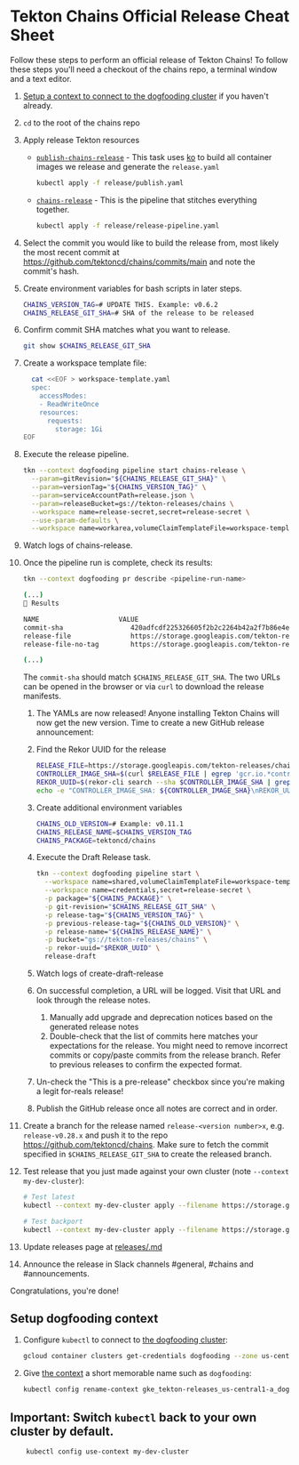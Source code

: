# Tekton Chains Official Release Cheat Sheet

Follow these steps to perform an official release of Tekton Chains! To follow
these steps you'll need a checkout of the chains repo, a terminal window and a
text editor.

1. [Setup a context to connect to the dogfooding cluster](#setup-dogfooding-context)
   if you haven't already.

1. `cd` to the root of the chains repo

1. Apply release Tekton resources

   - [`publish-chains-release`](release-pipeline.yaml) - This task uses
     [ko](https://github.com/google/ko) to build all container images we release
     and generate the `release.yaml`

     ```sh
     kubectl apply -f release/publish.yaml
     ```

   - [`chains-release`](release-pipeline.yaml) - This is the pipeline that
     stitches everything together.

     ```sh
     kubectl apply -f release/release-pipeline.yaml
     ```

1. Select the commit you would like to build the release from, most likely the
   most recent commit at https://github.com/tektoncd/chains/commits/main and
   note the commit's hash.

1. Create environment variables for bash scripts in later steps.

   ```bash
   CHAINS_VERSION_TAG=# UPDATE THIS. Example: v0.6.2
   CHAINS_RELEASE_GIT_SHA=# SHA of the release to be released
   ```

1. Confirm commit SHA matches what you want to release.

   ```bash
   git show $CHAINS_RELEASE_GIT_SHA
   ```

1. Create a workspace template file:

   ```bash
     cat <<EOF > workspace-template.yaml
     spec:
       accessModes:
       - ReadWriteOnce
       resources:
         requests:
           storage: 1Gi
   EOF
   ```

1. Execute the release pipeline.

   ```bash
   tkn --context dogfooding pipeline start chains-release \
     --param=gitRevision="${CHAINS_RELEASE_GIT_SHA}" \
     --param=versionTag="${CHAINS_VERSION_TAG}" \
     --param=serviceAccountPath=release.json \
     --param=releaseBucket=gs://tekton-releases/chains \
     --workspace name=release-secret,secret=release-secret \
     --use-param-defaults \
     --workspace name=workarea,volumeClaimTemplateFile=workspace-template.yaml
   ```

1. Watch logs of chains-release.

1. Once the pipeline run is complete, check its results:

   ```bash
   tkn --context dogfooding pr describe <pipeline-run-name>

   (...)
   📝 Results

   NAME                    VALUE
   commit-sha                 420adfcdf225326605f2b2c2264b42a2f7b86e4e
   release-file               https://storage.googleapis.com/tekton-releases/chains/previous/v0.13.0/release.yaml
   release-file-no-tag        https://storage.googleapis.com/tekton-releases/chains/previous/v0.13.0/release.notag.yaml

   (...)
   ```

   The `commit-sha` should match `$CHAINS_RELEASE_GIT_SHA`. The two URLs can be
   opened in the browser or via `curl` to download the release manifests.

   1. The YAMLs are now released! Anyone installing Tekton Chains will now get
      the new version. Time to create a new GitHub release announcement:

   1. Find the Rekor UUID for the release

      ```bash
      RELEASE_FILE=https://storage.googleapis.com/tekton-releases/chains/previous/${CHAINS_VERSION_TAG}/release.yaml
      CONTROLLER_IMAGE_SHA=$(curl $RELEASE_FILE | egrep 'gcr.io.*controller' | cut -d'@' -f2)
      REKOR_UUID=$(rekor-cli search --sha $CONTROLLER_IMAGE_SHA | grep -v Found | head -1)
      echo -e "CONTROLLER_IMAGE_SHA: ${CONTROLLER_IMAGE_SHA}\nREKOR_UUID: ${REKOR_UUID}"
      ```

   1. Create additional environment variables

      ```bash
      CHAINS_OLD_VERSION=# Example: v0.11.1
      CHAINS_RELEASE_NAME=$CHAINS_VERSION_TAG
      CHAINS_PACKAGE=tektoncd/chains
      ```

   1. Execute the Draft Release task.

      ```bash
      tkn --context dogfooding pipeline start \
        --workspace name=shared,volumeClaimTemplateFile=workspace-template.yaml \
        --workspace name=credentials,secret=release-secret \
        -p package="${CHAINS_PACKAGE}" \
        -p git-revision="$CHAINS_RELEASE_GIT_SHA" \
        -p release-tag="${CHAINS_VERSION_TAG}" \
        -p previous-release-tag="${CHAINS_OLD_VERSION}" \
        -p release-name="${CHAINS_RELEASE_NAME}" \
        -p bucket="gs://tekton-releases/chains" \
        -p rekor-uuid="$REKOR_UUID" \
        release-draft
      ```

   1. Watch logs of create-draft-release

   1. On successful completion, a URL will be logged. Visit that URL and look
      through the release notes.

      1. Manually add upgrade and deprecation notices based on the generated
         release notes
      1. Double-check that the list of commits here matches your expectations
         for the release. You might need to remove incorrect commits or
         copy/paste commits from the release branch. Refer to previous releases
         to confirm the expected format.

   1. Un-check the "This is a pre-release" checkbox since you're making a legit
      for-reals release!

   1. Publish the GitHub release once all notes are correct and in order.

1. Create a branch for the release named `release-<version number>x`, e.g.
   `release-v0.28.x` and push it to the repo https://github.com/tektoncd/chains.
   Make sure to fetch the commit specified in `$CHAINS_RELEASE_GIT_SHA` to
   create the released branch.

1. Test release that you just made against your own cluster (note
   `--context my-dev-cluster`):

   ```bash
   # Test latest
   kubectl --context my-dev-cluster apply --filename https://storage.googleapis.com/tekton-releases/chains/latest/release.yaml
   ```

   ```bash
   # Test backport
   kubectl --context my-dev-cluster apply --filename https://storage.googleapis.com/tekton-releases/chains/previous/$CHAINS_VERSION_TAG/release.yaml
   ```

1. Update releases page at
   [releases/.md](https://github.com/tektoncd/chains/blob/main/releases.md)

1. Announce the release in Slack channels #general, #chains and #announcements.

Congratulations, you're done!

## Setup dogfooding context

1. Configure `kubectl` to connect to
   [the dogfooding cluster](https://github.com/tektoncd/plumbing/blob/main/docs/dogfooding.md):

   ```bash
   gcloud container clusters get-credentials dogfooding --zone us-central1-a --project tekton-releases
   ```

1. Give
   [the context](https://kubernetes.io/docs/tasks/access-application-cluster/configure-access-multiple-clusters/)
   a short memorable name such as `dogfooding`:

   ```bash
   kubectl config rename-context gke_tekton-releases_us-central1-a_dogfooding dogfooding
   ```

## Important: Switch `kubectl` back to your own cluster by default.

```bash
    kubectl config use-context my-dev-cluster
```
